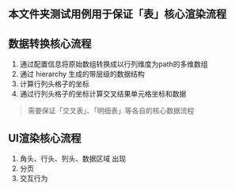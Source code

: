 ## 本文件夹测试用例用于保证「表」核心渲染流程

## 数据转换核心流程
1. 通过配置信息将原始数组转换成以行列维度为path的多维数组
2. 通过 hierarchy 生成的带层级的数据结构
3. 计算行列头格子的坐标
4. 通过行列头格子的坐标计算交叉结果单元格坐标和数据

> 需要保证「交叉表」、「明细表」等各自的核心数据流程

## UI渲染核心流程

1. 角头、行头、列头、数据区域 出现
2. 分页
3. 交互行为
